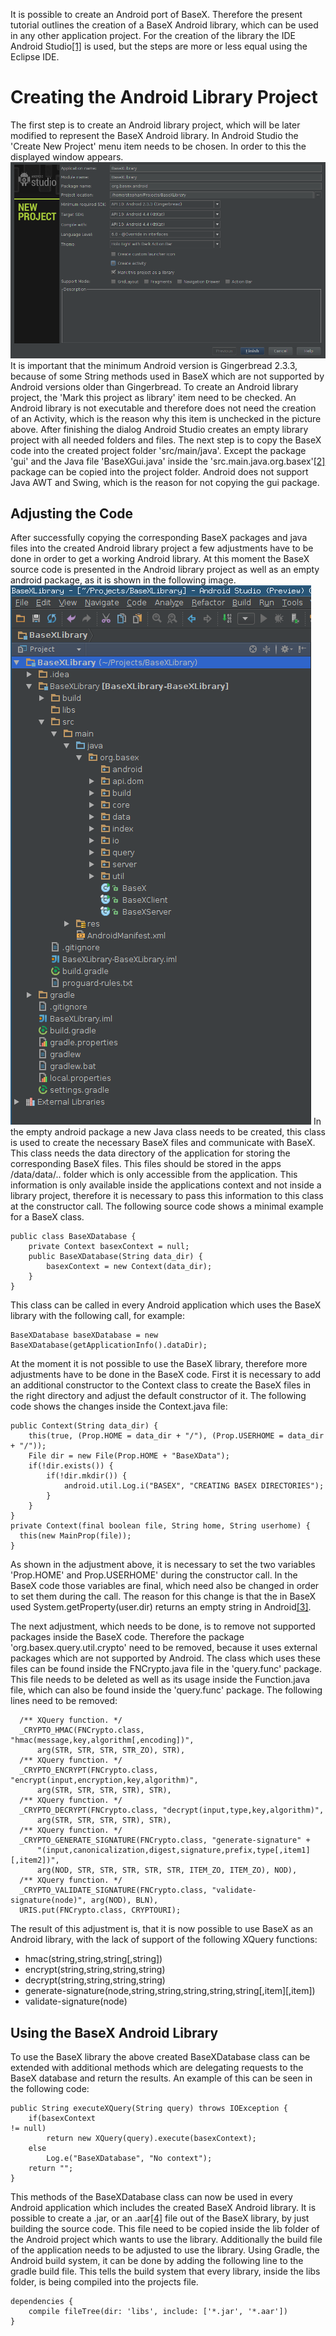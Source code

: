  


 
It is possible to create an Android port of BaseX. Therefore the present tutorial outlines the creation of a BaseX Android library, which can be used in any other application project. For the creation of the library the IDE Android Studio[[1]](http://developer.android.com/sdk/installing/studio.html) is used, but the steps are more or less equal using the Eclipse IDE. 

 
# Creating the Android Library Project 

The first step is to create an Android library project, which will be later modified to represent the BaseX Android library. In Android Studio the 'Create New Project' menu item needs to be chosen. In order to this the displayed window appears. ![Android-studio-new-project-dialog.png](img/Android-studio-new-project-dialog.png) It is important that the minimum Android version is Gingerbread 2.3.3, because of some String methods used in BaseX which are not supported by Android versions older than Gingerbread. To create an Android library project, the 'Mark this project as library' item need to be checked. An Android library is not executable and therefore does not need the creation of an Activity, which is the reason why this item is unchecked in the picture above. After finishing the dialog Android Studio creates an empty library project with all needed folders and files. The next step is to copy the BaseX code into the created project folder 'src/main/java'. Except the package 'gui' and the Java file 'BaseXGui.java' inside the 'src.main.java.org.basex'[[2]](https://github.com/BaseXdb/basex/tree/master/basex-core/src/main/java/org/basex) package can be copied into the project folder. Android does not support Java AWT and Swing, which is the reason for not copying the gui package. 


## Adjusting the Code 

After successfully copying the corresponding BaseX packages and java files into the created Android library project a few adjustments have to be done in order to get a working Android library. At this moment the BaseX source code is presented in the Android library project as well as an empty android package, as it is shown in the following image. ![Library-project-after-copying.png](img/Library-project-after-copying.png) In the empty android package a new Java class needs to be created, this class is used to create the necessary BaseX files and communicate with BaseX. This class needs the data directory of the application for storing the corresponding BaseX files. This files should be stored in the apps /data/data/.. folder which is only accessible from the application. This information is only available inside the applications context and not inside a library project, therefore it is necessary to pass this information to this class at the constructor call. The following source code shows a minimal example for a BaseX class. 


    public class BaseXDatabase {
    	private Context basexContext = null;
    	public BaseXDatabase(String data_dir) {
    		basexContext = new Context(data_dir);
    	}
    }


This class can be called in every Android application which uses the BaseX library with the following call, for example: 


    BaseXDatabase baseXDatabase = new BaseXDatabase(getApplicationInfo().dataDir);


At the moment it is not possible to use the BaseX library, therefore more adjustments have to be done in the BaseX code. First it is necessary to add an additional constructor to the Context class to create the BaseX files in the right directory and adjust the default constructor of it. The following code shows the changes inside the Context.java file: 


    public Context(String data_dir) {
    	this(true, (Prop.HOME = data_dir + "/"), (Prop.USERHOME = data_dir + "/"));	
    	File dir = new File(Prop.HOME + "BaseXData");
    	if(!dir.exists()) {
    		if(!dir.mkdir()) {
    			android.util.Log.i("BASEX", "CREATING BASEX DIRECTORIES");
    		}  
    	}
    }
    private Context(final boolean file, String home, String userhome) {
      this(new MainProp(file));
    }


As shown in the adjustment above, it is necessary to set the two variables 'Prop.HOME' and Prop.USERHOME' during the constructor call. In the BaseX code those variables are final, which need also be changed in order to set them during the call. The reason for this change is that the in BaseX used System.getProperty(user.dir) returns an empty string in Android[[3]](http://developer.android.com/reference/java/lang/System.html#getProperty(java.lang.String)). 


The next adjustment, which needs to be done, is to remove not supported packages inside the BaseX code. Therefore the package 'org.basex.query.util.crypto' need to be removed, because it uses external packages which are not supported by Android. The class which uses these files can be found inside the FNCrypto.java file in the 'query.func' package. This file needs to be deleted as well as its usage inside the Function.java file, which can also be found inside the 'query.func' package. The following lines need to be removed: 


      /** XQuery function. */
      _CRYPTO_HMAC(FNCrypto.class, "hmac(message,key,algorithm[,encoding])",
          arg(STR, STR, STR, STR_ZO), STR),
      /** XQuery function. */
      _CRYPTO_ENCRYPT(FNCrypto.class, "encrypt(input,encryption,key,algorithm)",
          arg(STR, STR, STR, STR), STR),
      /** XQuery function. */
      _CRYPTO_DECRYPT(FNCrypto.class, "decrypt(input,type,key,algorithm)",
          arg(STR, STR, STR, STR), STR),
      /** XQuery function. */
      _CRYPTO_GENERATE_SIGNATURE(FNCrypto.class, "generate-signature" +
          "(input,canonicalization,digest,signature,prefix,type[,item1][,item2])",
          arg(NOD, STR, STR, STR, STR, STR, ITEM_ZO, ITEM_ZO), NOD),
      /** XQuery function. */
      _CRYPTO_VALIDATE_SIGNATURE(FNCrypto.class, "validate-signature(node)", arg(NOD), BLN),
      URIS.put(FNCrypto.class, CRYPTOURI);


The result of this adjustment is, that it is now possible to use BaseX as an Android library, with the lack of support of the following XQuery functions: 

 * hmac(string,string,string[,string]) 
 * encrypt(string,string,string,string) 
 * decrypt(string,string,string,string) 
 * generate-signature(node,string,string,string,string,string[,item][,item]) 
 * validate-signature(node) 

## Using the BaseX Android Library 

To use the BaseX library the above created BaseXDatabase class can be extended with additional methods which are delegating requests to the BaseX database and return the results. An example of this can be seen in the following code: 


    public String executeXQuery(String query) throws IOException {
    	if(basexContext
    != null)
    		return new XQuery(query).execute(basexContext);
    	else
    		Log.e("BaseXDatabase", "No context");
    	return "";
    }


This methods of the BaseXDatabase class can now be used in every Android application which includes the created BaseX Android library. It is possible to create a .jar, or an .aar[[4]](http://tools.android.com/tech-docs/new-build-system/aar-format) file out of the BaseX library, by just building the source code. This file need to be copied inside the lib folder of the Android project which wants to use the library. Additionally the build file of the application needs to be adjusted to use the library. Using Gradle, the Android build system, it can be done by adding the following line to the gradle build file. This tells the build system that every library, inside the libs folder, is being compiled into the projects file. 


    dependencies {
        compile fileTree(dir: 'libs', include: ['*.jar', '*.aar'])
    }

